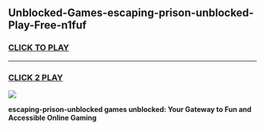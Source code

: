 
## Unblocked-Games-escaping-prison-unblocked-Play-Free-n1fuf
<h3>
<a href="https://premium76.site?title=escaping-prison-unblocked&ref=23A">CLICK TO PLAY</a></h3>
<hr>

<h3>
<a href="https://premium76.site?title=escaping-prison-unblocked&ref=23A">CLICK 2 PLAY</a>
  
</h3>

<a href="https://premium76.site?title=escaping-prison-unblocked&ref=23A"><img src="https://clearcache.store/games.png"></a>


**escaping-prison-unblocked games unblocked: Your Gateway to Fun and Accessible Online Gaming**
